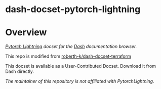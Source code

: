 dash-docset-pytorch-lightning
=====================

# Overview

_[Pytorch Lightning](https://pytorch-lightning.readthedocs.io/en/stable/) docset for the [Dash](https://kapeli.com/dash)
documentation browser._

This repo is modified from [roberth-k/dash-docset-terraform](https://github.com/roberth-k/dash-docset-terraform)

This docset is available as a User-Contributed Docset. Download it from Dash directly.

_The maintainer of this repository is not affiliated with PytorchLightning._
